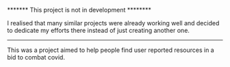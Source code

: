 ******* This project is not in development ********

I realised that many similar projects were already working well and decided to dedicate my efforts there instead of just creating another one.


****************************************************



This was a project aimed to help people find user reported resources in a bid to combat covid.
